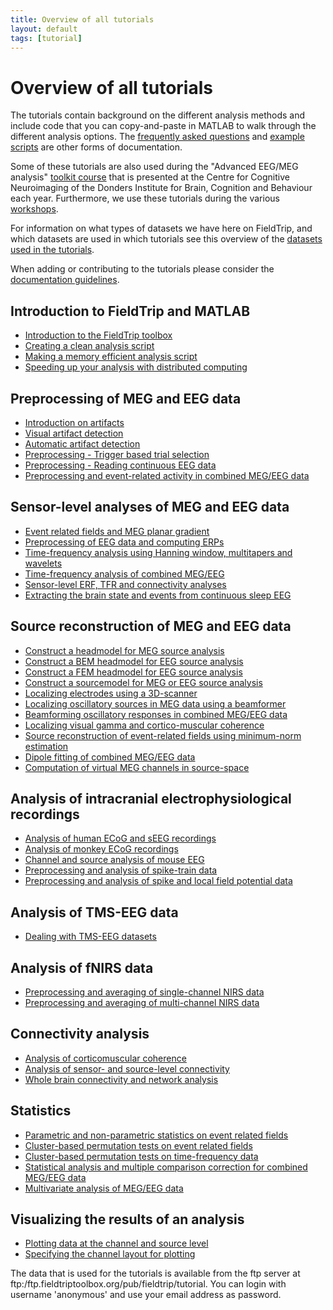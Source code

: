 ```yaml
---
title: Overview of all tutorials
layout: default
tags: [tutorial]
---
```


# Overview of all tutorials

The tutorials contain background on the different analysis methods and include code that you can copy-and-paste in MATLAB to walk through the different analysis options. The [frequently asked questions](/faq) and [example scripts](/example) are other forms of documentation.

Some of these tutorials are also used during the "Advanced EEG/MEG analysis" [toolkit course](http://www.ru.nl/donders/agenda-news/courses/) that is presented at the Centre for Cognitive Neuroimaging of the Donders Institute for Brain, Cognition and Behaviour each year. Furthermore, we use these tutorials during the various [workshops](/workshop).

For information on what types of datasets we have here on FieldTrip, and which datasets are used in which tutorials see this overview of the [datasets used in the tutorials](/faq/what_types_of_datasets_and_their_respective_analyses_are_used_on_fieldtrip).

When adding or contributing to the tutorials please consider the [documentation guidelines](/development/guidelines/documentation).

## Introduction to FieldTrip and MATLAB

  -  [Introduction to the FieldTrip toolbox](/tutorial/introduction)
  -  [Creating a clean analysis script](/tutorial/scripting)
  -  [Making a memory efficient analysis script](/tutorial/memory)
  -  [Speeding up your analysis with distributed computing](/tutorial/distributedcomputing)

## Preprocessing of MEG and EEG data

  -  [Introduction on artifacts](/tutorial/artifacts)
  -  [Visual artifact detection](/tutorial/visual_artifact_rejection)
  -  [Automatic artifact detection](/tutorial/automatic_artifact_rejection)
  -  [Preprocessing - Trigger based trial selection](/tutorial/Preprocessing)
  -  [Preprocessing - Reading continuous EEG data](/tutorial/Continuous)
  -  [Preprocessing and event-related activity in combined MEG/EEG data](/tutorial/natmeg/preprocessing)

## Sensor-level analyses of MEG and EEG data

  -  [Event related fields and MEG planar gradient](/tutorial/EventRelatedAveraging)
  -  [Preprocessing of EEG data and computing ERPs](/tutorial/preprocessing_ERP)
  -  [Time-frequency analysis using Hanning window, multitapers and wavelets](/tutorial/TimeFrequencyAnalysis)
  -  [Time-frequency analysis of combined MEG/EEG](/tutorial/natmeg/timefrequency)
  -  [Sensor-level ERF, TFR and connectivity analyses](/tutorial/sensor_analysis)
  -  [Extracting the brain state and events from continuous sleep EEG](/tutorial/sleep)

## Source reconstruction of MEG and EEG data

  -  [Construct a headmodel for MEG source analysis](/tutorial/headmodel_meg)
  -  [Construct a BEM headmodel for EEG source analysis](/tutorial/headmodel_eeg_bem)
  -  [Construct a FEM headmodel for EEG source analysis](/tutorial/headmodel_eeg_fem)
  -  [Construct a sourcemodel for MEG or EEG source analysis](/tutorial/sourcemodel)
  -  [Localizing electrodes using a 3D-scanner](/tutorial/electrode)
  -  [Localizing oscillatory sources in MEG data using a beamformer](/tutorial/beamformer)
  -  [Beamforming oscillatory responses in combined MEG/EEG data](/tutorial/natmeg/beamforming)
  -  [Localizing visual gamma and cortico-muscular coherence](/tutorial/beamformingextended)
  -  [Source reconstruction of event-related fields using minimum-norm estimation](/tutorial/minimumnormestimate)
  -  [Dipole fitting of combined MEG/EEG data](/tutorial/natmeg/dipolefitting)
  -  [Computation of virtual MEG channels in source-space](/tutorial/shared/virtual_sensors)

## Analysis of intracranial electrophysiological recordings

  -  [Analysis of human ECoG and sEEG recordings](/tutorial/human_ecog)
  -  [Analysis of monkey ECoG recordings](/tutorial/monkey_ecog)
  -  [Channel and source analysis of mouse EEG](/tutorial/mouse_eeg)
  -  [Preprocessing and analysis of spike-train data](/tutorial/spike)  
  -  [Preprocessing and analysis of spike and local field potential data](/tutorial/spikefield)

## Analysis of TMS-EEG data

  -  [Dealing with TMS-EEG datasets](/tutorial/tms-eeg)

## Analysis of fNIRS data

  -  [Preprocessing and averaging of single-channel NIRS data](/tutorial/nirs_singlechannel)
  -  [Preprocessing and averaging of multi-channel NIRS data](/tutorial/nirs_multichannel)

## Connectivity analysis

  -  [Analysis of corticomuscular coherence](/tutorial/coherence)
  -  [Analysis of sensor- and source-level connectivity](/tutorial/connectivity)
  -  [Whole brain connectivity and network analysis](/tutorial/networkanalysis)

## Statistics

  -  [Parametric and non-parametric statistics on event related fields](/tutorial/EventRelatedStatistics)
  -  [Cluster-based permutation tests on event related fields](/tutorial/cluster_permutation_timelock)
  -  [Cluster-based permutation tests on time-frequency data](/tutorial/cluster_permutation_freq)
  -  [Statistical analysis and multiple comparison correction for combined MEG/EEG data](/tutorial/natmeg/statistics)
  -  [Multivariate analysis of MEG/EEG data](/tutorial/multivariateanalysis)

## Visualizing the results of an analysis

  -  [Plotting data at the channel and source level](/tutorial/plotting)
  -  [Specifying the channel layout for plotting](/tutorial/layout)

The data that is used for the tutorials is available from the ftp server at ftp:/ftp.fieldtriptoolbox.org/pub/fieldtrip/tutorial. You can login with username 'anonymous' and use your email address as password.
